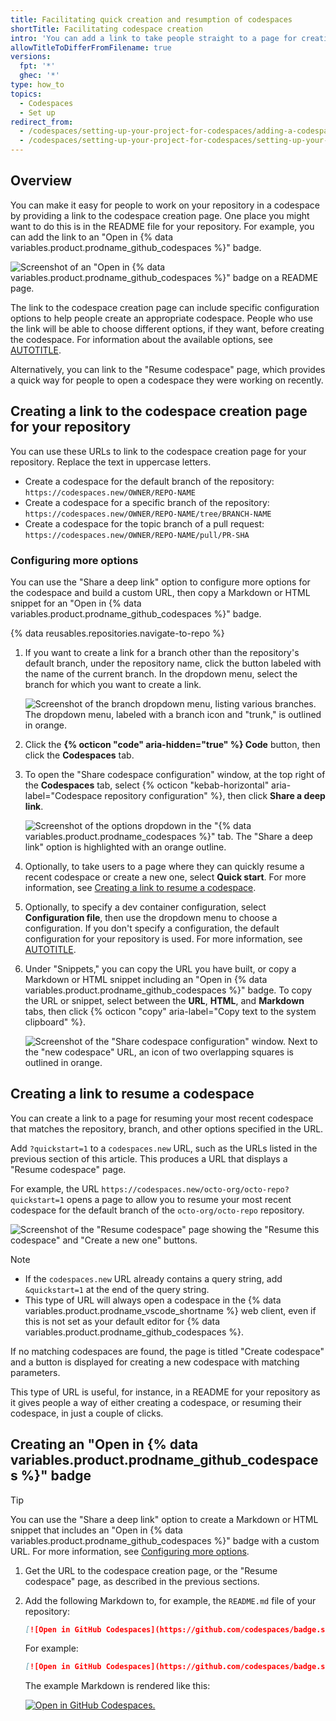 ```yaml
---
title: Facilitating quick creation and resumption of codespaces
shortTitle: Facilitating codespace creation
intro: 'You can add a link to take people straight to a page for creating a codespace, with your choice of options preconfigured. Alternatively you can link to the "Resume codespace" page.'
allowTitleToDifferFromFilename: true
versions:
  fpt: '*'
  ghec: '*'
type: how_to
topics:
  - Codespaces
  - Set up
redirect_from:
  - /codespaces/setting-up-your-project-for-codespaces/adding-a-codespaces-badge
  - /codespaces/setting-up-your-project-for-codespaces/setting-up-your-repository/adding-a-codespaces-badge
---
```


## Overview

You can make it easy for people to work on your repository in a codespace by providing a link to the codespace creation page. One place you might want to do this is in the README file for your repository. For example, you can add the link to an "Open in {% data variables.product.prodname_github_codespaces %}" badge.

![Screenshot of an "Open in {% data variables.product.prodname_github_codespaces %}" badge on a README page.](/assets/images/help/codespaces/codespaces-badge-on-readme.png)

The link to the codespace creation page can include specific configuration options to help people create an appropriate codespace. People who use the link will be able to choose different options, if they want, before creating the codespace. For information about the available options, see [AUTOTITLE](/codespaces/developing-in-a-codespace/creating-a-codespace-for-a-repository#creating-a-codespace-for-a-repository).

Alternatively, you can link to the "Resume codespace" page, which provides a quick way for people to open a codespace they were working on recently.

## Creating a link to the codespace creation page for your repository

You can use these URLs to link to the codespace creation page for your repository. Replace the text in uppercase letters.

* Create a codespace for the default branch of the repository:
  `https://codespaces.new/OWNER/REPO-NAME`
* Create a codespace for a specific branch of the repository:
  `https://codespaces.new/OWNER/REPO-NAME/tree/BRANCH-NAME`
* Create a codespace for the topic branch of a pull request:
  `https://codespaces.new/OWNER/REPO-NAME/pull/PR-SHA`

### Configuring more options

You can use the "Share a deep link" option to configure more options for the codespace and build a custom URL, then copy a Markdown or HTML snippet for an "Open in {% data variables.product.prodname_github_codespaces %}" badge.

{% data reusables.repositories.navigate-to-repo %}
1. If you want to create a link for a branch other than the repository's default branch, under the repository name, click the button labeled with the name of the current branch. In the dropdown menu, select the branch for which you want to create a link.

   ![Screenshot of the branch dropdown menu, listing various branches. The dropdown menu, labeled with a branch icon and "trunk," is outlined in orange.](/assets/images/help/codespaces/branch-drop-down.png)

1. Click the **{% octicon "code" aria-hidden="true" %} Code** button, then click the **Codespaces** tab.
1. To open the "Share codespace configuration" window, at the top right of the **Codespaces** tab, select {% octicon "kebab-horizontal" aria-label="Codespace repository configuration" %}, then click **Share a deep link**.

   ![Screenshot of the options dropdown in the "{% data variables.product.prodname_codespaces %}" tab. The "Share a deep link" option is highlighted with an orange outline.](/assets/images/help/codespaces/share-deep-link.png)

1. Optionally, to take users to a page where they can quickly resume a recent codespace or create a new one, select **Quick start**. For more information, see [Creating a link to resume a codespace](#creating-a-link-to-resume-a-codespace).
1. Optionally, to specify a dev container configuration, select **Configuration file**, then use the dropdown menu to choose a configuration. If you don't specify a configuration, the default configuration for your repository is used. For more information, see [AUTOTITLE](/codespaces/setting-up-your-project-for-codespaces/adding-a-dev-container-configuration/introduction-to-dev-containers).
1. Under "Snippets," you can copy the URL you have built, or copy a Markdown or HTML snippet including an "Open in {% data variables.product.prodname_github_codespaces %}" badge. To copy the URL or snippet, select between the **URL**, **HTML**, and **Markdown** tabs, then click {% octicon "copy" aria-label="Copy text to the system clipboard" %}.

   ![Screenshot of the "Share codespace configuration" window. Next to the "new codespace" URL, an icon of two overlapping squares is outlined in orange.](/assets/images/help/codespaces/copy-codespace-url.png)

## Creating a link to resume a codespace

You can create a link to a page for resuming your most recent codespace that matches the repository, branch, and other options specified in the URL.

Add `?quickstart=1` to a `codespaces.new` URL, such as the URLs listed in the previous section of this article. This produces a URL that displays a "Resume codespace" page.

For example, the URL `https://codespaces.new/octo-org/octo-repo?quickstart=1` opens a page to allow you to resume your most recent codespace for the default branch of the `octo-org/octo-repo` repository.

![Screenshot of the "Resume codespace" page showing the "Resume this codespace" and "Create a new one" buttons.](/assets/images/help/codespaces/resume-codespace.png)

> [!NOTE]
> * If the `codespaces.new` URL already contains a query string, add `&quickstart=1` at the end of the query string.
> * This type of URL will always open a codespace in the {% data variables.product.prodname_vscode_shortname %} web client, even if this is not set as your default editor for {% data variables.product.prodname_github_codespaces %}.

If no matching codespaces are found, the page is titled "Create codespace" and a button is displayed for creating a new codespace with matching parameters.

This type of URL is useful, for instance, in a README for your repository as it gives people a way of either creating a codespace, or resuming their codespace, in just a couple of clicks.

## Creating an "Open in {% data variables.product.prodname_github_codespaces %}" badge

> [!TIP]
> You can use the "Share a deep link" option to create a Markdown or HTML snippet that includes an "Open in {% data variables.product.prodname_github_codespaces %}" badge with a custom URL. For more information, see [Configuring more options](#configuring-more-options).

1. Get the URL to the codespace creation page, or the "Resume codespace" page, as described in the previous sections.
1. Add the following Markdown to, for example, the `README.md` file of your repository:

   ```markdown copy
   [![Open in GitHub Codespaces](https://github.com/codespaces/badge.svg)](URL)
   ```

   For example:

   ```markdown
   [![Open in GitHub Codespaces](https://github.com/codespaces/badge.svg)](https://codespaces.new/github/docs)
   ```

   The example Markdown is rendered like this:

   [![Open in GitHub Codespaces.](https://github.com/codespaces/badge.svg)](https://codespaces.new/github/docs) <!-- markdownlint-disable-line GHD033 -->
